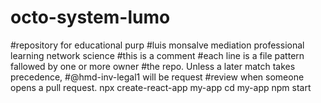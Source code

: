# octo-system-lumo
#repository for educational purp
#luis monsalve mediation professional learning network science
#this is a comment
#each line is a file pattern fallowed by one or more owner
#the repo. Unless a later match takes precedence,
#@hmd-inv-legal1 will be request
#review when someone opens a pull request.
npx create-react-app my-app
cd my-app
npm start
